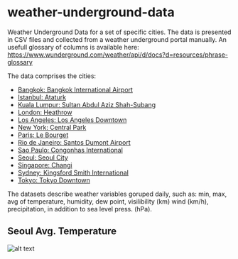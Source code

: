 # weather-underground-data
Weather Underground Data for a set of specific cities. 
The data is presented in CSV files and collected from a weather underground portal manually.
An usefull glossary of columns is available here: https://www.wunderground.com/weather/api/d/docs?d=resources/phrase-glossary

The data comprises the cities:
  - [Bangkok: Bangkok International Airport](https://www.wunderground.com/history/airport//2016/10/31/DailyHistory.html?req_city=Bangkok&req_statename=Thailand&reqdb.zip=00000&reqdb.magic=313&reqdb.wmo=48456)
  - [Istanbul: Ataturk](https://www.wunderground.com/history/airport//2016/10/31/DailyHistory.html?req_city=Istanbul&req_statename=Turkey&reqdb.zip=00000&reqdb.magic=131&reqdb.wmo=17060)
  - [Kuala Lumpur: Sultan Abdul Aziz Shah-Subang](https://www.wunderground.com/history/airport//2016/10/31/DailyHistory.html?req_city=Subang/Sultan%20Abdul%20Azi&req_statename=Malaysia&reqdb.zip=00000&reqdb.magic=392&reqdb.wmo=WWMSA)
  - [London: Heathrow](https://www.wunderground.com/history/airport//2016/10/31/DailyHistory.html?req_city=London&req_statename=United%20Kingdom&reqdb.zip=00000&reqdb.magic=108&reqdb.wmo=03772)
  - [Los Angeles: Los Angeles Downtown](https://www.wunderground.com/history/airport//2016/10/31/DailyHistory.html?req_city=Los%20Angeles&req_state=CA&reqdb.zip=90009&reqdb.magic=22&reqdb.wmo=99999)
  - [New York: Central Park](https://www.wunderground.com/history/airport//2016/10/31/DailyHistory.html?req_city=New%20York&req_state=NY&reqdb.zip=10106&reqdb.magic=4&reqdb.wmo=99999)
  - [Paris: Le Bourget](https://www.wunderground.com/history/airport//2016/10/31/DailyHistory.html?req_city=Paris/Le%20Bourget&req_statename=France&reqdb.zip=00000&reqdb.magic=95&reqdb.wmo=07150)
  - [Rio de Janeiro: Santos Dumont Airport](https://www.wunderground.com/history/airport//2016/10/31/DailyHistory.html?req_city=Galeao&req_statename=Brazil&reqdb.zip=00000&reqdb.magic=91&reqdb.wmo=83755)
  - [Sao Paulo: Congonhas International ](https://www.wunderground.com/history/airport/SBSP/2016/10/31/DailyHistory.html?req_city=Sao%20Paulo&req_statename=Brazil&reqdb.zip=00000&reqdb.magic=1&reqdb.wmo=83780)
  - [Seoul: Seoul City](https://www.wunderground.com/history/airport//2016/10/31/DailyHistory.html?req_city=Seoul&req_statename=South%20Korea&reqdb.zip=00000&reqdb.magic=324&reqdb.wmo=47108)
  - [Singapore: Changi](https://www.wunderground.com/history/airport/WSSS/2016/10/31/DailyHistory.html?req_city=Singapore&req_statename=Singapore&reqdb.zip=00000&reqdb.magic=1&reqdb.wmo=48698)
  - [Sydney: Kingsford Smith International](https://www.wunderground.com/history/airport//2016/10/31/DailyHistory.html?req_city=Sydney&req_statename=Australia&reqdb.zip=00000&reqdb.magic=39&reqdb.wmo=94767)
  - [Tokyo: Tokyo Downtown](https://www.wunderground.com/history/airport//2016/10/31/DailyHistory.html?req_city=Tokyo&req_statename=Japan&reqdb.zip=00000&reqdb.magic=183&reqdb.wmo=47662)

The datasets describe weather variables goruped daily, such as: min, max, avg 
of temperature, humidity, dew point, visilibility (km) wind (km/h), precipitation,
in addition to sea level press. (hPa).

## Seoul Avg. Temperature 
![alt text][sample]

[sample]: https://github.com/leokassio/weather-underground-data/raw/master/images/seoul-uweather.png "Seoul Avg. Temperature - Matplotlib Plot"